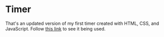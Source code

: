 # Timer
 That's an updated version of my first timer created with HTML, CSS, and JavaScript. Follow <a href="https://silasfas.github.io/Timer2/">this link</a> to see it being used.